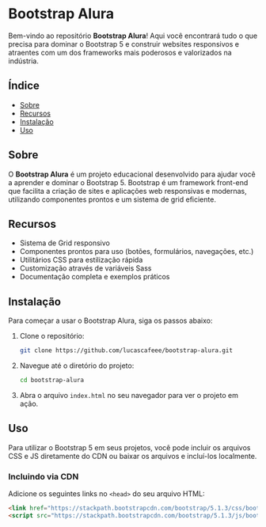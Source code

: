 # Bootstrap Alura

Bem-vindo ao repositório **Bootstrap Alura**! Aqui você encontrará tudo o que precisa para dominar o Bootstrap 5 e construir websites responsivos e atraentes com um dos frameworks mais poderosos e valorizados na indústria.

## Índice

- [Sobre](#sobre)
- [Recursos](#recursos)
- [Instalação](#instalação)
- [Uso](#uso)

## Sobre

O **Bootstrap Alura** é um projeto educacional desenvolvido para ajudar você a aprender e dominar o Bootstrap 5. Bootstrap é um framework front-end que facilita a criação de sites e aplicações web responsivas e modernas, utilizando componentes prontos e um sistema de grid eficiente.

## Recursos

- Sistema de Grid responsivo
- Componentes prontos para uso (botões, formulários, navegações, etc.)
- Utilitários CSS para estilização rápida
- Customização através de variáveis Sass
- Documentação completa e exemplos práticos

## Instalação

Para começar a usar o Bootstrap Alura, siga os passos abaixo:

1. Clone o repositório:

    ```bash
    git clone https://github.com/lucascafeee/bootstrap-alura.git
    ```

2. Navegue até o diretório do projeto:

    ```bash
    cd bootstrap-alura
    ```

3. Abra o arquivo `index.html` no seu navegador para ver o projeto em ação.

## Uso

Para utilizar o Bootstrap 5 em seus projetos, você pode incluir os arquivos CSS e JS diretamente do CDN ou baixar os arquivos e incluí-los localmente.

### Incluindo via CDN

Adicione os seguintes links no `<head>` do seu arquivo HTML:

```html
<link href="https://stackpath.bootstrapcdn.com/bootstrap/5.1.3/css/bootstrap.min.css" rel="stylesheet">
<script src="https://stackpath.bootstrapcdn.com/bootstrap/5.1.3/js/bootstrap.bundle.min.js"></script>
